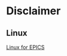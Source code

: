 # Disclaimer

## Linux
[Linux for EPICS](https://controlssoftware.sns.ornl.gov/training/2022_USPAS/Presentations/00%20Linux.pdf)